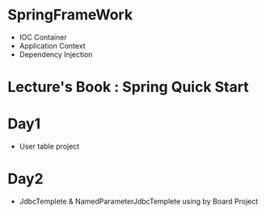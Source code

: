 # SpringFrameWork
- IOC Container
- Application Context
- Dependency Injection
# Lecture's Book : Spring Quick Start
# Day1
 - User table project
# Day2
 - JdbcTemplete & NamedParameterJdbcTemplete using by Board Project
